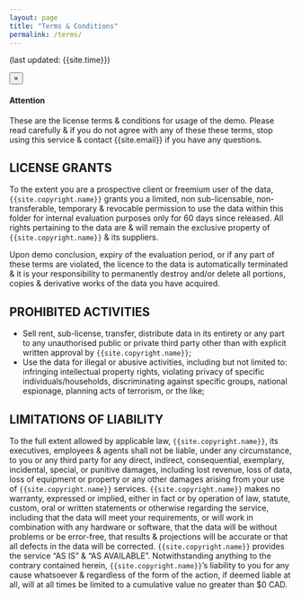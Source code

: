 ```yaml
---
layout: page
title: "Terms & Conditions"
permalink: /terms/
---
```


(last updated: {{site.time}})

<div class="alert alert-warning">
  <button type="button" class="close" data-dismiss="alert">&times;</button>
  <h4>Attention</h4>
  <p>These are the license terms & conditions for usage of the demo. Please read carefully & if you do not agree with any of these these terms, stop using this service & contact {{site.email}} if you have any questions.</p>
</div>


## LICENSE GRANTS
To the extent you are a prospective client or freemium user of the data, ``{{site.copyright.name}}`` grants you a limited, non sub-licensable, non-transferable, temporary & revocable permission to use the data within this folder for internal evaluation purposes only for 60 days since released. All rights pertaining to the data are & will remain the exclusive property of ``{{site.copyright.name}}`` & its suppliers. 

Upon demo conclusion, expiry of the evaluation period, or if any part of these terms are violated, the licence to the data is automatically terminated & it is your responsibility to permanently destroy and/or delete all portions, copies & derivative works of the data you have acquired.

## PROHIBITED ACTIVITIES
* Sell rent, sub-license, transfer, distribute data in its entirety or any part to any unauthorised public or private third party other than with explicit written approval by ``{{site.copyright.name}}``;
* Use the data for illegal or abusive activities, including but not limited to: infringing intellectual property rights, violating privacy of specific individuals/households, discriminating against specific groups, national espionage, planning acts of terrorism, or the like;

## LIMITATIONS OF LIABILITY
To the full extent allowed by applicable law, ``{{site.copyright.name}}``, its executives, employees & agents shall not be liable, under any circumstance, to you or any third party for any direct, indirect, consequential, exemplary, incidental, special, or punitive damages, including lost revenue, loss of data, loss of equipment or property or any other damages arising from your use of ``{{site.copyright.name}}`` services. ``{{site.copyright.name}}`` makes no warranty, expressed or implied, either in fact or by operation of law, statute, custom, oral or written statements or otherwise regarding the service, including that the data will meet your requirements, or will work in combination with any hardware or software, that the data will be without problems or be error-free, that results & projections will be accurate or that all defects in the data will be corrected. ``{{site.copyright.name}}`` provides the service “AS IS” & “AS AVAILABLE”. Notwithstanding anything to the contrary contained herein, ``{{site.copyright.name}}``’s liability to you for any cause whatsoever & regardless of the form of the action, if deemed liable at all, will at all times be limited to a cumulative value no greater than $0 CAD.
